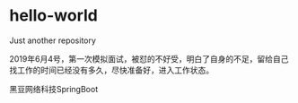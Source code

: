 ﻿# hello-world
Just another repository



2019年6月4号，第一次模拟面试，被怼的不好受，明白了自身的不足，留给自己找工作的时间已经没有多久，尽快准备好，进入工作状态。



黑豆网络科技SpringBoot

